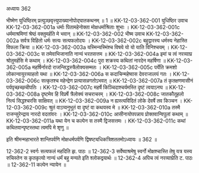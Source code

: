 अध्यायः 362

भीष्मेण युधिष्ठिरम् प्रत्युञ्छवृत्त्युपाख्यानोपोद्घातकथनम् ॥ 1 ॥
KK-12-03-362-001	युधिष्ठिर उवाच 
KK-12-03-362-001a	धर्माः पितामहेनोक्ता मोक्षधर्माश्रिताः शुभाः ।
KK-12-03-362-001c	धर्ममाश्रमिणां श्रेष्ठं वक्तुमर्हति मे भवान् ॥
KK-12-03-362-002	भीष्म उवाच 
KK-12-03-362-002a	सर्वत्र विहितो धर्मः सत्यः सत्यफलोदयः ।
KK-12-03-362-002c	बहुद्वारस्य धर्मस्य नेहास्ति विफला क्रिया ॥
KK-12-03-362-003a	यस्मिन्यस्मिंश्च विषये यो यो याति विनिश्चयम् ।
KK-12-03-362-003c	स तमेवाभिजानाति नान्यं भरतसत्तम ॥
KK-12-03-362-004a	इमां च त्वं नरव्याघ्र श्रोतुमर्हसि मे कथाम् ।
KK-12-03-362-004c	पुरा शक्रस्य कथितां नारदेन महर्षिणा ॥
KK-12-03-362-005a	महर्षिर्नारदो राजन्सिद्धस्त्रैलोक्यसम्मतः ।
KK-12-03-362-005c	पर्येति क्रमशो लोकान्वायुरव्याहतो यथा ॥
KK-12-03-362-006a	स कदाचिन्महेष्वास देवराजालयं गतः ।
KK-12-03-362-006c	सत्कृतश्च महेन्द्रेण प्रत्यासन्नगतोऽभवत् ॥
KK-12-03-362-007a	तं कृतक्षणमासीनं पर्यपृच्छच्छचीपतिः ।
KK-12-03-362-007c	महर्षे किञ्चिदाश्चर्यमस्ति दृष्टं त्वयाऽनघ ॥
KK-12-03-362-008a	दृष्टमेव हि विप्रर्षे त्रैलोक्यं सचराचरम् ।
KK-12-03-362-008c	जातकौतूहलो नित्यं सिद्धश्चरसि साक्षिवत् ॥
KK-12-03-362-009a	न ह्यस्त्यविदितं लोके देवर्षे तव किञ्चन ।
KK-12-03-362-009c	श्रुतं वाऽप्यनुभूतं वा दृष्टं वा कथयस्व मे ॥
KK-12-03-362-010a	तस्मै राजन्सुरेन्द्राय नारदो वदतांवरः ।
KK-12-03-362-010c	आसीनायोपपन्नाय प्रोक्तवान्विपुलां कथाम् ॥
KK-12-03-362-011a	यथा येन च कल्पेन स तस्मै द्विजसत्तमः ।
KK-12-03-362-011c	कथां कथितवान्पृष्टस्तथा त्वमपि मे शृणु ॥ 

इति श्रीमन्महाभारते शान्तिपर्वणि मोक्षधर्मपर्वणि द्विषष्ट्यधिकत्रिशततमोऽध्यायः ॥ 362 ॥

12-362-2 स्वर्गः सत्यफलं महदिति झ. पाठः ॥ 12-362-3 सर्वेष्वाश्रमेषु स्वर्गो मोक्षश्चास्ति तेषु यत्र यस्य रुचिस्तेन स कृतकृत्यो नान्यं धर्मं बहु मन्यते इति श्लोकद्वयार्थः ॥ 12-362-4 अपिच त्वं नरव्याघ्रेति ट. पाठः ॥ 12-362-11 कल्पेन न्यायेन ॥
